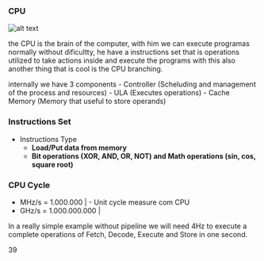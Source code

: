 ### CPU 

![alt text](/images/cpu.png)

the CPU is the brain of the computer, with him we can execute programas normally without dificultty, he have a instructions set
that is operations utilized to take actions inside and execute the programs with this also another thing that is cool is the CPU branching.

internally we have 3 components
    - Controller (Scheluding and management of the process and resources)
    - ULA (Executes operations)
    - Cache Memory (Memory that useful to store operands)


### Instructions Set

- Instructions Type
    - **Load/Put data from memory**
    - **Bit operations (XOR, AND, OR, NOT) and Math operations (sin, cos, square root)**


### CPU Cycle 

- MHz/s = 1.000.000      | - Unit cycle measure com CPU
- GHz/s = 1.000.000.000  |


In a really simple example without pipeline we will need 4Hz to execute a complete operations of 
Fetch, Decode, Execute and Store in one second.


39